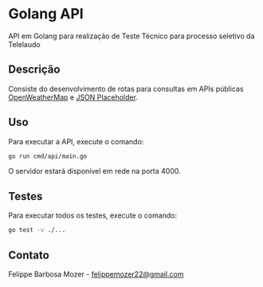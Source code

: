# Golang API

API em Golang para realização de Teste Técnico para processo seletivo da Telelaudo

## Descrição

Consiste do desenvolvimento de rotas para consultas em APIs públicas [OpenWeatherMap](https://openweathermap.org/) e [JSON Placeholder](https://jsonplaceholder.typicode.com/).

## Uso

Para executar a API, execute o comando:

```bash
go run cmd/api/main.go
```

O servidor estará disponível em rede na porta 4000.

## Testes

Para executar todos os testes, execute o comando:

```bash
go test -v ./...
```

## Contato

Felippe Barbosa Mozer - felippemozer22@gmail.com